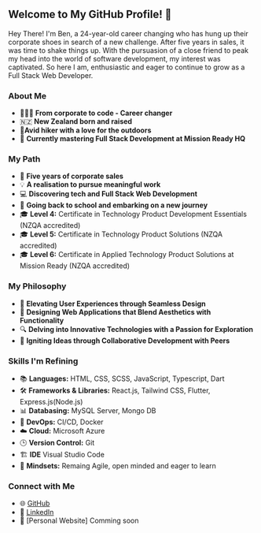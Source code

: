 ## Welcome to My GitHub Profile! 👋

Hey There! I'm Ben, a 24-year-old career changing who has hung up their corporate shoes in search of a new challenge. After five years in sales, it was time to shake things up. With the pursuasion of a close friend to peak my head into the world of software development, my interest was captivated. So here I am, enthusiastic and eager to continue to grow as a Full Stack Web Developer.

### About Me

- 👨🏻‍💻 **From corporate to code - Career changer**
- 🇳🇿 **New Zealand born and raised**
- 🥾**Avid hiker with a love for the outdoors**
- 📖 **Currently mastering Full Stack Development at Mission Ready HQ**

### My Path

- 👔 **Five years of corporate sales**
- 💡 **A realisation to pursue meaningful work**
- 💻 **Discovering tech and Full Stack Web Development**
- 🚌 **Going back to school and embarking on a new journey**
- 🎓 **Level 4:** Certificate in Technology Product Development Essentials (NZQA accredited)
- 🎓 **Level 5:** Certificate in Technology Product Solutions (NZQA accredited)
- 🎓 **Level 6:** Certificate in Applied Technology Product Solutions at Mission Ready (NZQA accredited)

### My Philosophy

- 🚀 **Elevating User Experiences through Seamless Design**
- 📐 **Designing Web Applications that Blend Aesthetics with Functionality**
- 🔍 **Delving into Innovative Technologies with a Passion for Exploration**
- 🤝 **Igniting Ideas through Collaborative Development with Peers**

### Skills I'm Refining

- 📚 **Languages:** HTML, CSS, SCSS, JavaScript, Typescript, Dart
- 🛠️ **Frameworks & Libraries:** React.js, Tailwind CSS, Flutter, Express.js(Node.js)
- 📊 **Databasing:** MySQL Server, Mongo DB
- 🔄 **DevOps:** CI/CD, Docker
- ☁️ **Cloud:** Microsoft Azure
- 🕒 **Version Control:** Git
- 🏗️ **IDE** Visual Studio Code
- 🧠 **Mindsets:** Remaing Agile, open minded and eager to learn

### Connect with Me

- 🌐 [GitHub](https://github.com/Walks99) 
- 📲 [LinkedIn](https://www.linkedin.com/in/ben-walker-8945662a3/)  
- 🕺 [Personal Website] Comming soon
